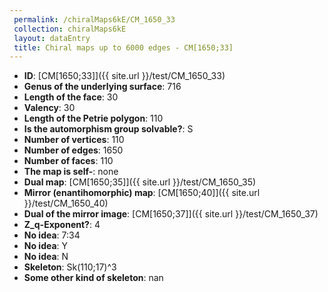 ```yaml
--- 
 permalink: /chiralMaps6kE/CM_1650_33 
 collection: chiralMaps6kE
 layout: dataEntry
 title: Chiral maps up to 6000 edges - CM[1650;33]
---
```


- **ID**: [CM[1650;33]]({{ site.url }}/test/CM_1650_33)
- **Genus of the underlying surface**: 716
- **Length of the face**: 30
- **Valency**: 30
- **Length of the Petrie polygon**: 110
- **Is the automorphism group solvable?**: S
- **Number of vertices**: 110
- **Number of edges**: 1650
- **Number of faces**: 110
- **The map is self-**: none
- **Dual map**: [CM[1650;35]]({{ site.url }}/test/CM_1650_35)
- **Mirror (enantihomorphic) map**: [CM[1650;40]]({{ site.url }}/test/CM_1650_40)
- **Dual of the mirror image**: [CM[1650;37]]({{ site.url }}/test/CM_1650_37)
- **Z_q-Exponent?**: 4
- **No idea**:  7:34
- **No idea**: Y
- **No idea**: N
- **Skeleton**: Sk(110;17)^3
- **Some other kind of skeleton**: nan
